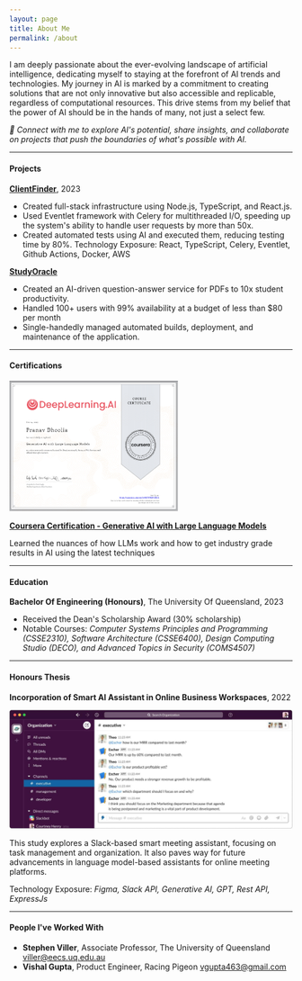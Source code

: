 ```yaml
---
layout: page
title: About Me
permalink: /about
---
```


I am deeply passionate about the ever-evolving landscape of artificial intelligence, dedicating myself to staying at the forefront of AI trends and technologies. My journey in AI is marked by a commitment to creating solutions that are not only innovative but also accessible and replicable, regardless of computational resources. This drive stems from my belief that the power of AI should be in the hands of many, not just a select few.

_🔗 Connect with me to explore AI's potential, share insights, and collaborate on projects that push the boundaries of what's possible with AI._

---

#### Projects

**[ClientFinder](https://clientfinder.pro)**, 2023

- Created full-stack infrastructure using Node.js, TypeScript, and React.js.
- Used Eventlet framework with Celery for multithreaded I/O, speeding up the system's ability to handle user requests by
  more than 50x.
- Created automated tests using AI and executed them, reducing testing time by 80%.
  Technology Exposure: React, TypeScript, Celery, Eventlet, Github Actions, Docker, AWS

**[StudyOracle](https://github.com/esxr/studyoracle)**

- Created an AI-driven question-answer service for PDFs to 10x student productivity.
- Handled 100+ users with 99% availability at a budget of less than $80 per month
- Single-handedly managed automated builds, deployment, and maintenance of the application.

---

#### Certifications

<img src="/images/genai-llms-certificate.png" width="300px"/>

**[Coursera Certification - Generative AI with Large Language Models](https://coursera.org/share/602a3e4f3d73e3439128e30dcfae2429)**

Learned the nuances of how LLMs work and how to get industry grade results in AI using the latest techniques

---

#### Education

**Bachelor Of Engineering (Honours)**, The University Of Queensland, 2023

- Received the Dean's Scholarship Award (30% scholarship)
- Notable Courses: _Computer Systems Principles and Programming (CSSE2310), Software Architecture (CSSE6400), Design Computing Studio (DECO), and Advanced Topics in Security (COMS4507)_

---

#### Honours Thesis

**Incorporation of Smart AI Assistant in Online Business Workspaces**, 2022

<img src="/images/honours-prototype.png" width="600px"/>

This study explores a Slack-based smart meeting assistant, focusing on task management and organization. It also paves way for future advancements in language model-based assistants for online meeting platforms.

Technology Exposure: _Figma, Slack API, Generative AI, GPT, Rest API, ExpressJs_

---

#### People I've Worked With

- **Stephen Viller**, Associate Professor, The University of Queensland [viller@eecs.uq.edu.au](mailto:viller@eecs.uq.edu.au)
- **Vishal Gupta**, Product Engineer, Racing Pigeon [vgupta463@gmail.com](mailto:vgupta463@gmail.com)
